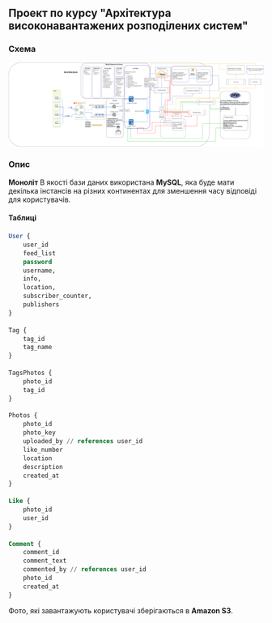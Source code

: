 ## Проект по курсу "Архітектура високонавантажених розподілених систем"

### Схема
![Діаграма](https://github.com/ValeskaPUmp/Arch_DevGram/blob/main/Arch_DiaGram.drawio.png)

### Опис

**Моноліт**
В якості бази даних використана **MySQL**, яка буде мати декілька інстансів на різних континентах для зменшення часу відповіді для користувачів.

#### Таблиці
```sql
User {
    user_id
    feed_list
    password
    username,
    info,
    location,
    subscriber_counter,
    publishers
}

Tag {
    tag_id
    tag_name
}

TagsPhotos {
    photo_id
    tag_id 
}

Photos {
    photo_id
    photo_key
    uploaded_by // references user_id
    like_number
    location
    description
    created_at
}

Like {
    photo_id
    user_id
}

Comment {
    comment_id
    comment_text
    commented_by // references user_id
    photo_id
    created_at
}
```


Фото, які завантажують користувачі зберігаються в **Amazon S3**.
